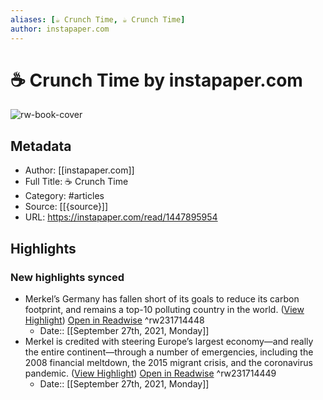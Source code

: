 ```yaml
---
aliases: [☕️ Crunch Time, ☕️ Crunch Time]
author: instapaper.com
---
```

# ☕️ Crunch Time by instapaper.com

![rw-book-cover](https://readwise-assets.s3.amazonaws.com/static/images/article0.00998d930354.png)

## Metadata
- Author: [[instapaper.com]]
- Full Title: ☕️ Crunch Time
- Category: #articles
- Source: [[{source}]]
- URL: https://instapaper.com/read/1447895954

## Highlights
### New highlights synced
- Merkel’s Germany has fallen short of its goals to reduce its carbon footprint, and remains a top-10 polluting country in the world. ([View Highlight](https://instapaper.com/read/1447895954/17572508)) [Open in Readwise](https://readwise.io/open/231714448) ^rw231714448
    - Date:: [[September 27th, 2021, Monday]]
- Merkel is credited with steering Europe’s largest economy—and really the entire continent—through a number of emergencies, including the 2008 financial meltdown, the 2015 migrant crisis, and the coronavirus pandemic. ([View Highlight](https://instapaper.com/read/1447895954/17572509)) [Open in Readwise](https://readwise.io/open/231714449) ^rw231714449
    - Date:: [[September 27th, 2021, Monday]]
